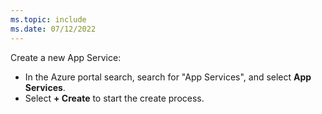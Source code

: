 ```yaml
---
ms.topic: include
ms.date: 07/12/2022
---
```


Create a new App Service:

* In the Azure portal search, search for "App Services", and select **App Services**.
* Select **+ Create** to start the create process.
